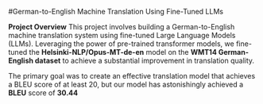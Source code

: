 #German-to-English Machine Translation Using Fine-Tuned LLMs




**Project Overview**
This project involves building a German-to-English machine translation system using fine-tuned Large Language Models (LLMs). Leveraging the power of pre-trained transformer models, we fine-tuned the **Helsinki-NLP/Opus-MT-de-en** model on the **WMT14 German-English dataset** to achieve a substantial improvement in translation quality.

The primary goal was to create an effective translation model that achieves a BLEU score of at least 20, but our model has astonishingly achieved a **BLEU** score of **30.44**
